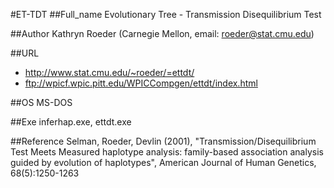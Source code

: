 #ET-TDT
##Full_name
Evolutionary Tree - Transmission Disequilibrium Test

##Author
Kathryn Roeder (Carnegie Mellon, email: roeder@stat.cmu.edu)

##URL
* http://www.stat.cmu.edu/~roeder/=ettdt/
* ftp://wpicf.wpic.pitt.edu/WPICCompgen/ettdt/index.html

##OS
MS-DOS

##Exe
inferhap.exe, ettdt.exe

##Reference
Selman, Roeder, Devlin (2001), "Transmission/Disequilibrium Test Meets Measured haplotype analysis: family-based association analysis guided by evolution of haplotypes", American Journal of Human Genetics, 68(5):1250-1263

